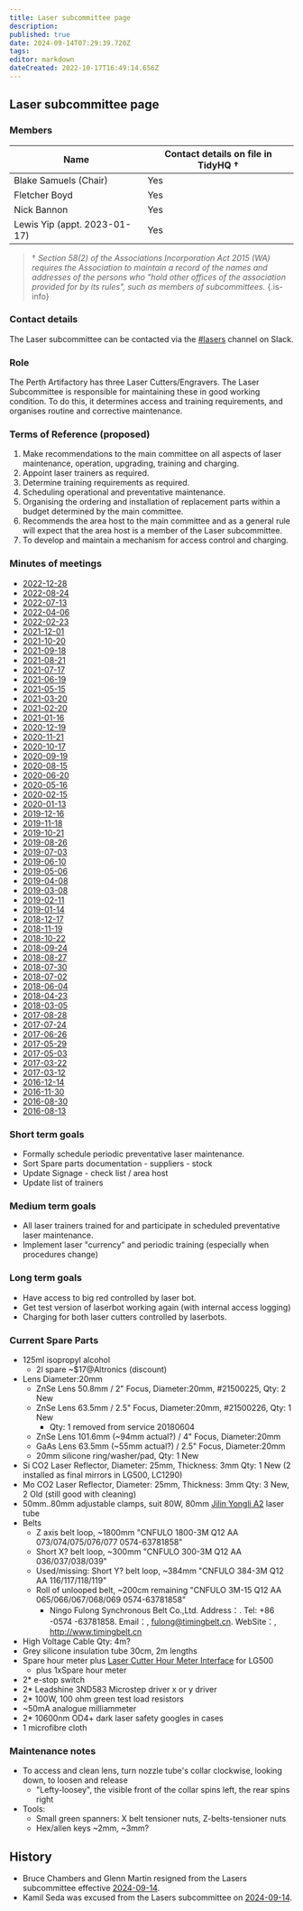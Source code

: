 ```yaml
---
title: Laser subcommittee page
description: 
published: true
date: 2024-09-14T07:29:39.720Z
tags: 
editor: markdown
dateCreated: 2022-10-17T16:49:14.656Z
---
```


## Laser subcommittee page

### Members

| Name                              | Contact details on file in TidyHQ † |
| --------------------------------- | ----------------------------------- |
| Blake Samuels (Chair)             | Yes                                 |
| Fletcher Boyd                     | Yes                                 |
| Nick Bannon                       | Yes                                 |
| Lewis Yip (appt. 2023-01-17)      | Yes                                 |

> † *Section 58(2) of the Associations Incorporation Act 2015 (WA) requires the Association to maintain a record of the names and addresses of the persons who "hold other offices of the association provided for by its rules", such as members of subcommittees.*
{.is-info}

### Contact details

The  Laser subcommittee can be contacted via the [#lasers](https://perthartifactory.slack.com/archives/CB9S94S2E) channel on Slack.

### Role

The Perth Artifactory has three Laser Cutters/Engravers. The Laser Subcommittee is responsible for maintaining these in good working condition. To do this, it determines access and training requirements, and organises routine and corrective maintenance.

### Terms of Reference (proposed)

1.  Make recommendations to the main committee on all aspects of laser maintenance, operation, upgrading, training and charging.
2.  Appoint laser trainers as required.
3.  Determine training requirements as required.
4.  Scheduling operational and preventative maintenance.
5.  Organising the ordering and installation of replacement parts within a budget determined by the main committee.
6.  Recommends the area host to the main committee and as a general rule will expect that the area host is a member of the Laser subcommittee.
7.  To develop and maintain a mechanism for access control and charging.

### Minutes of meetings

* [2022-12-28](/minutes/Subcommittees/Lasers/2022-12-28)
* [2022-08-24](/minutes/Subcommittees/Lasers/2022-08-24)
* [2022-07-13](/minutes/Subcommittees/Lasers/2022-07-13)
* [2022-04-06](/minutes/Subcommittees/Lasers/2022-04-06)
* [2022-02-23](/minutes/Subcommittees/Lasers/2022-02-23)
* [2021-12-01](/minutes/Subcommittees/Lasers/2021-12-01)
* [2021-10-20](/minutes/Subcommittees/Lasers/2021-10-20)
* [2021-09-18](/minutes/Subcommittees/Lasers/2021-09-18)
* [2021-08-21](/minutes/Subcommittees/Lasers/2021-08-21)
* [2021-07-17](/minutes/Subcommittees/Lasers/2021-07-17)
* [2021-06-19](/minutes/Subcommittees/Lasers/2021-06-19)
* [2021-05-15](/minutes/Subcommittees/Lasers/2021-05-15)
* [2021-03-20](/minutes/Subcommittees/Lasers/2021-03-20)
* [2021-02-20](/minutes/Subcommittees/Lasers/2021-02-20)
* [2021-01-16](/minutes/Subcommittees/Lasers/2021-01-16)
* [2020-12-19](/minutes/Subcommittees/Lasers/2020-12-19)
* [2020-11-21](/minutes/Subcommittees/Lasers/2020-11-21)
* [2020-10-17](/minutes/Subcommittees/Lasers/2020-10-17)
* [2020-09-19](/minutes/Subcommittees/Lasers/2020-09-19)
* [2020-08-15](/minutes/Subcommittees/Lasers/2020-08-15)
* [2020-06-20](/minutes/Subcommittees/Lasers/2020-06-20)
* [2020-05-16](/minutes/Subcommittees/Lasers/2020-05-16)
* [2020-02-15](/minutes/Subcommittees/Lasers/2020-02-15)
* [2020-01-13](/minutes/Subcommittees/Lasers/2020-01-13)
* [2019-12-16](/minutes/Subcommittees/Lasers/2019-12-16)
* [2019-11-18](/minutes/Subcommittees/Lasers/2019-11-18)
* [2019-10-21](/minutes/Subcommittees/Lasers/2019-10-21)
* [2019-08-26](/minutes/Subcommittees/Lasers/2019-08-26)
* [2019-07-03](/minutes/Subcommittees/Lasers/2019-07-03)
* [2019-06-10](/minutes/Subcommittees/Lasers/2019-06-10)
* [2019-05-06](/minutes/Subcommittees/Lasers/2019-05-06)
* [2019-04-08](/minutes/Subcommittees/Lasers/2019-04-08)
* [2019-03-08](/minutes/Subcommittees/Lasers/2019-03-08)
* [2019-02-11](/minutes/Subcommittees/Lasers/2019-02-11)
* [2019-01-14](/minutes/Subcommittees/Lasers/2019-01-14)
* [2018-12-17](/minutes/Subcommittees/Lasers/2018-12-17)
* [2018-11-19](/minutes/Subcommittees/Lasers/2018-11-19)
* [2018-10-22](/minutes/Subcommittees/Lasers/2018-10-22)
* [2018-09-24](/minutes/Subcommittees/Lasers/2018-09-24)
* [2018-08-27](/minutes/Subcommittees/Lasers/2018-08-27)
* [2018-07-30](/minutes/Subcommittees/Lasers/2018-07-30)
* [2018-07-02](/minutes/Subcommittees/Lasers/2018-07-02)
* [2018-06-04](/minutes/Subcommittees/Lasers/2018-06-04)
* [2018-04-23](/minutes/Subcommittees/Lasers/2018-04-23)
* [2018-03-05](/minutes/Subcommittees/Lasers/2018-03-05)
* [2017-08-28](/minutes/Subcommittees/Lasers/2017-08-28)
* [2017-07-24](/minutes/Subcommittees/Lasers/2017-07-24)
* [2017-06-26](/minutes/Subcommittees/Lasers/2017-06-26)
* [2017-05-29](/minutes/Subcommittees/Lasers/2017-05-29)
* [2017-05-03](/minutes/Subcommittees/Lasers/2017-05-03)
* [2017-03-22](/minutes/Subcommittees/Lasers/2017-03-22)
* [2017-03-12](/minutes/Subcommittees/Lasers/2017-03-12)
* [2016-12-14](/minutes/Subcommittees/Lasers/2016-12-14)
* [2016-11-30](/minutes/Subcommittees/Lasers/2016-11-30)
* [2016-08-30](/minutes/Subcommittees/Lasers/2016-08-30)
* [2016-08-13](/minutes/Subcommittees/Lasers/2016-08-13)

### Short term goals

-   Formally schedule periodic preventative laser maintenance.
-   Sort Spare parts documentation - suppliers - stock
-   Update Signage - check list / area host
-   Update list of trainers

### Medium term goals

-   All laser trainers trained for and participate in scheduled preventative laser maintenance.
-   Implement laser "currency" and periodic training (especially when procedures change)

### Long term goals

-   Have access to big red controlled by laser bot.
-   Get test version of laserbot working again (with internal access logging)
-   Charging for both laser cutters controlled by laserbots.

### Current Spare Parts

-   125ml isopropyl alcohol
    -   2l spare \~\$17@Altronics (discount)
-   Lens Diameter:20mm
    -   ZnSe Lens 50.8mm / 2" Focus, Diameter:20mm, \#21500225, Qty: 2 New
    -   ZnSe Lens 63.5mm / 2.5" Focus, Diameter:20mm, \#21500226, Qty: 1 New
        -   Qty: 1 removed from service 20180604
    -   ZnSe Lens 101.6mm (\~94mm actual?) / 4" Focus, Diameter:20mm
    -   GaAs Lens 63.5mm (\~55mm actual?) / 2.5" Focus, Diameter:20mm
    -   20mm silicone ring/washer/pad, Qty: 1 New
-   Si CO2 Laser Reflector, Diameter: 25mm, Thickness: 3mm Qty: 1 New (2 installed as final mirrors in LG500, LC1290)
-   Mo CO2 Laser Reflector, Diameter: 25mm, Thickness: 3mm Qty: 3 New, 2 Old (still good with cleaning)
-   50mm..80mm adjustable clamps, suit 80W, 80mm [Jilin Yongli A2](http://www.yl-laser.com/en/index.php?s=/b/28.html) laser tube
-   Belts
    -   Z axis belt loop, \~1800mm "CNFULO 1800-3M Q12 AA 073/074/075/076/077 0574-63781858"
    -   Short X? belt loop, \~300mm "CNFULO 300-3M Q12 AA 036/037/038/039"
    -   Used/missing: Short Y? belt loop, \~384mm "CNFULO 384-3M Q12 AA 116/117/118/119"
    -   Roll of unlooped belt, \~200cm remaining "CNFULO 3M-15 Q12 AA 065/066/067/068/069 0574-63781858"
        -   Ningo Fulong Synchronous Belt Co.,Ltd. Address：. Tel: +86 -0574 -63781858. Email：, fulong@timingbelt.cn. WebSite：, <http://www.timingbelt.cn>
-   High Voltage Cable Qty: 4m?
-   Grey silicone insulation tube 30cm, 2m lengths
-   Spare hour meter plus [Laser Cutter Hour Meter Interface](/Projects/LaserHourMeter) for LG500
    -   plus 1xSpare hour meter
-   2\* e-stop switch
-   2\* Leadshine 3ND583 Microstep driver x or y driver
-   2\* 100W, 100 ohm green test load resistors
-   \~50mA analogue milliammeter
-   2\* 10600nm OD4+ dark laser safety googles in cases
-   1 microfibre cloth

### Maintenance notes

-   To access and clean lens, turn nozzle tube's collar clockwise, looking down, to loosen and release
    -   "Lefty-loosey", the visible front of the collar spins left, the rear spins right
-   Tools:
    -   Small green spanners: X belt tensioner nuts, Z-belts-tensioner nuts
    -   Hex/allen keys \~2mm, \~3mm?

## History

* Bruce Chambers and Glenn Martin resigned from the Lasers subcommittee effective [2024-09-14](/minutes/Committee/2024-09-14).
* Kamil Seda was excused from the Lasers subcommittee on [2024-09-14](/minutes/Committee/2024-09-14).
